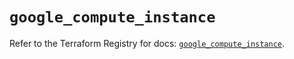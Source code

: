 # `google_compute_instance`

Refer to the Terraform Registry for docs: [`google_compute_instance`](https://registry.terraform.io/providers/hashicorp/google-beta/5.12.0/docs/resources/google_compute_instance).
